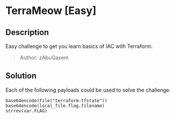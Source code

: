# TerraMeow [Easy]
## Description
Easy challenge to get you learn basics of IAC with Terraform.

> Author: zAbuQasem

## Solution
Each of the following payloads could be used to solve the challenge:
```
base64encode(file("terraform.tfstate"))
base64encode(local_file.flag.filename)
strrev(var.FLAG)
```